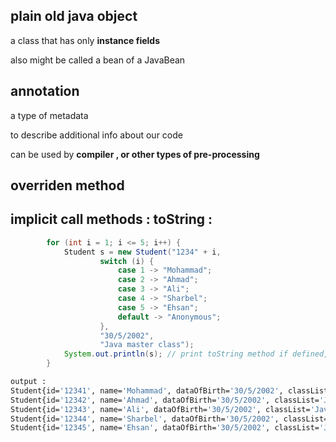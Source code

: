 ## plain old java object

a class that has only **instance fields**

also might be called a bean of a JavaBean

## annotation

a type of metadata

to describe additional info about our code

can be used by **compiler , or other types of pre-processing**

## overriden method

## implicit call methods : toString :

```java
        for (int i = 1; i <= 5; i++) {
            Student s = new Student("1234" + i,
                    switch (i) {
                        case 1 -> "Mohammad";
                        case 2 -> "Ahmad";
                        case 3 -> "Ali";
                        case 4 -> "Sharbel";
                        case 5 -> "Ehsan";
                        default -> "Anonymous";
                    },
                    "30/5/2002",
                    "Java master class");
            System.out.println(s); // print toString method if defined, else print the address of instance
        }
```

```bash
output :
Student{id='12341', name='Mohammad', dataOfBirth='30/5/2002', classList='Java master class'}
Student{id='12342', name='Ahmad', dataOfBirth='30/5/2002', classList='Java master class'}
Student{id='12343', name='Ali', dataOfBirth='30/5/2002', classList='Java master class'}
Student{id='12344', name='Sharbel', dataOfBirth='30/5/2002', classList='Java master class'}
Student{id='12345', name='Ehsan', dataOfBirth='30/5/2002', classList='Java master class'}
```
